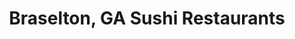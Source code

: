 ---
layout: city
title: Braselton, GA Sushi Restaurants
permalink: /georgia/braselton/
stateAbbr: GA
stateName: Georgia
cityName: Braselton

---
